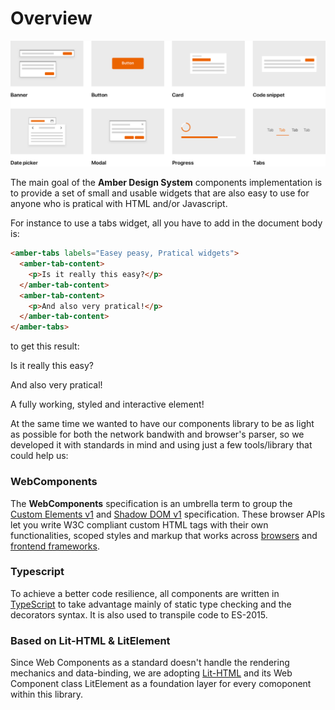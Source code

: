 # Overview

![Cover](/img/components.png)

The main goal of the **Amber Design System** components implementation is to provide a set of small and usable widgets that are also easy to use for anyone who is pratical with HTML and/or Javascript.

For instance to use a tabs widget, all you have to add in the document body is:

```html
<amber-tabs labels="Easey peasy, Pratical widgets">
  <amber-tab-content>
    <p>Is it really this easy?</p>
  </amber-tab-content>
  <amber-tab-content>
    <p>And also very pratical!</p>
  </amber-tab-content>
</amber-tabs>
```

to get this result:

<amber-tabs labels="Easey peasy, Pratical widgets">
  <amber-tab-content><p>Is it really this easy?</p></amber-tab-content>
  <amber-tab-content><p>And also very pratical!</p></amber-tab-content>
</amber-tabs>

A fully working, styled and interactive element!

At the same time we wanted to have our components library to be as light as possible for both the network bandwith and browser's parser, so we developed it with standards in mind and using just a few tools/library that could help us:

### WebComponents
The **WebComponents** specification is an umbrella term to group the [Custom Elements v1](https://developer.mozilla.org/en-US/docs/Web/Web_Components/Using_custom_elements) and [Shadow DOM v1](https://developer.mozilla.org/en-US/docs/Web/Web_Components/Using_shadow_DOM) specification. These browser APIs let you write W3C compliant custom HTML tags with their own functionalities, scoped styles and markup that works across [browsers](https://caniuse.com/#feat=custom-elementsv1) and [frontend frameworks](https://custom-elements-everywhere.com/).

### Typescript
To achieve a better code resilience, all components are written in [TypeScript](https://www.typescriptlang.org/) to take advantage mainly of static type checking and the decorators syntax. It is also used to transpile code to ES-2015.

### Based on Lit-HTML & LitElement
Since Web Components as a standard doesn't handle the rendering mechanics and data-binding, we are adopting [Lit-HTML](https://polymer.github.io/lit-html/) and its Web Component class LitElement as a foundation layer for every comoponent within this library.
